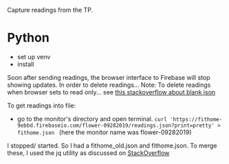 Capture readings from the TP.

# Python
- set up venv
- install 

Soon after sending readings, the browser interface to Firebase will stop showing updates.  In order to delete readings...
Note: To delete readings when browser sets to read only...
see [this stackoverflow about blank json](https://stackoverflow.com/questions/38651204/firebase-read-only-non-realtime-mode-activated-to-improve-browser-performanc)

To get readings into file:
- go to the monitor's directory and open terminal.
`curl 'https://fithome-9ebbd.firebaseio.com/flower-09282019/readings.json?print=pretty' > fithome.json ` (here the monitor name was flower-09282019)


I stopped/ started.  So I had a fithome_old.json and fithome.json.  To merge these, I used the jq utility as discussed on [StackOverflow](https://stackoverflow.com/questions/19529688/how-to-merge-2-json-file-using-jq)